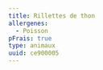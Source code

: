 ```yaml
---
title: Rillettes de thon
allergenes:
  - Poisson
pFrais: true
type: animaux
uuid: ce900005
---
```


